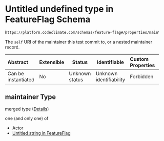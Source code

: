 # Untitled undefined type in FeatureFlag Schema

```txt
https://platform.codeclimate.com/schemas/feature-flag#/properties/maintainer
```

The `self` URI of the maintainer this test commit to, or a nested maintainer record.


| Abstract            | Extensible | Status         | Identifiable            | Custom Properties | Additional Properties | Access Restrictions | Defined In                                                                                     |
| :------------------ | ---------- | -------------- | ----------------------- | :---------------- | --------------------- | ------------------- | ---------------------------------------------------------------------------------------------- |
| Can be instantiated | No         | Unknown status | Unknown identifiability | Forbidden         | Allowed               | none                | [FeatureFlag.schema.json\*](../../spec/schemas/FeatureFlag.schema.json "open original schema") |

## maintainer Type

merged type ([Details](featureflag-properties-maintainer.md))

one (and only one) of

-   [Actor](calendarevent-properties-attendees-items-author-oneof-actor.md "check type definition")
-   [Untitled string in FeatureFlag](featureflag-properties-maintainer-oneof-1.md "check type definition")
